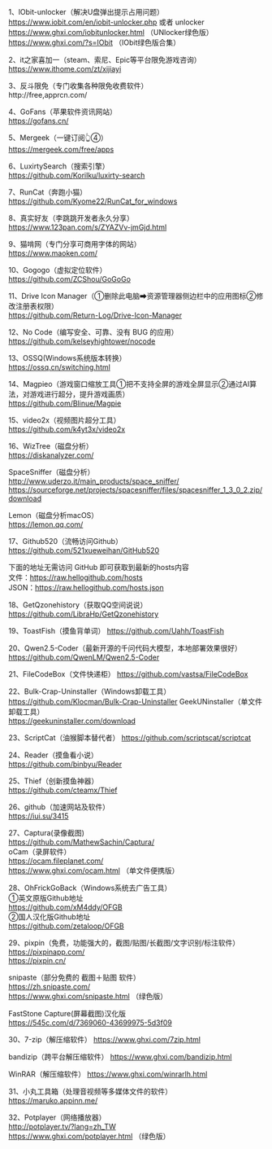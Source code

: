 1、lObit-unlocker（解决U盘弹出提示占用问题）https://www.iobit.com/en/iobit-unlocker.php 或者
unlocker                                       
https://www.ghxi.com/iobitunlocker.html （UNlocker绿色版）                                              
https://www.ghxi.com/?s=IObit （IObit绿色版合集）

2、it之家喜加一（steam、索尼、Epic等平台限免游戏咨询）             
https://www.ithome.com/zt/xijiayi                       
                                                      
3、反斗限免（专门收集各种限免收费软件）                     
http://free,apprcn.com/

4、GoFans（苹果软件资讯网站）                                        
https://gofans.cn/

5、Mergeek（一键订阅👆④）                             
https://mergeek.com/free/apps

6、LuxirtySearch（搜索引擎）                           
https://github.com/Korilku/luxirty-search
                                                    
7、RunCat（奔跑小猫）                                            
https://github.com/Kyome22/RunCat_for_windows
                                                        
8、真实好友（李跳跳开发者永久分享）                       
https://www.123pan.com/s/ZYAZVv-jmGjd.html

9、猫啃网（专门分享可商用字体的网站）                      
https://www.maoken.com/

10、Gogogo（虚拟定位软件）                             
https://github.com/ZCShou/GoGoGo

11、Drive Icon Manager（①删除此电脑➡资源管理器侧边栏中的应用图标②修改注册表权限）                             
https://github.com/Return-Log/Drive-Icon-Manager

12、No Code（编写安全、可靠、没有 BUG 的应用）             
https://github.com/kelseyhightower/nocode

13、OSSQ(Windows系统版本转换）                          
https://ossq.cn/switching.html
                                                       
14、Magpieo（游戏窗口缩放工具①把不支持全屏的游戏全屏显示②通过AI算法，对游戏进行超分，提升游戏画质）                    
https://github.com/Blinue/Magpie
                                                    
15、video2x（视频图片超分工具）                             
https://github.com/k4yt3x/video2x

16、WizTree（磁盘分析）                                                
https://diskanalyzer.com/

SpaceSniffer（磁盘分析）                                          http://www.uderzo.it/main_products/space_sniffer/
https://sourceforge.net/projects/spacesniffer/files/spacesniffer_1_3_0_2.zip/download

Lemon（磁盘分析macOS）                                                  
https://lemon.qq.com/

17、Github520（流畅访问Github）                                                                       https://github.com/521xueweihan/GitHub520

下面的地址无需访问 GitHub 即可获取到最新的hosts内容           
文件：https://raw.hellogithub.com/hosts                                     
JSON：https://raw.hellogithub.com/hosts.json            

18、GetQzonehistory（获取QQ空间说说）                                https://github.com/LibraHp/GetQzonehistory

19、ToastFish（摸鱼背单词）                                         https://github.com/Uahh/ToastFish

20、Qwen2.5-Coder（最新开源的千问代码大模型，本地部署效果很好）                                                                
https://github.com/QwenLM/Qwen2.5-Coder

21、FileCodeBox（文件快递柜）                                     https://github.com/vastsa/FileCodeBox

22、Bulk-Crap-Uninstaller（Windows卸载工具）                  https://github.com/Klocman/Bulk-Crap-Uninstaller
GeekUNinstaller（单文件卸载工具）                         
https://geekuninstaller.com/download

23、ScriptCat（油猴脚本替代者）                                 https://github.com/scriptscat/scriptcat

24、Reader（摸鱼看小说）                                             
https://github.com/binbyu/Reader

25、Thief（创新摸鱼神器）                                          
https://github.com/cteamx/Thief

26、github（加速网站及软件）                                                                   
https://iui.su/3415

27、Captura(录像截图)                                     
https://github.com/MathewSachin/Captura/                        
oCam（录屏软件）                                        
https://ocam.fileplanet.com/                         
https://www.ghxi.com/ocam.html （单文件便携版）        

28、OhFrickGoBack（Windows系统去广告工具）                                 
①英文原版Github地址                                                                 
https://github.com/xM4ddy/OFGB                                            
②国人汉化版Github地址                                           
https://github.com/zetaloop/OFGB                    

29、pixpin（免费，功能强大的，截图/贴图/长截图/文字识别/标注软件）                                         
https://pixpinapp.com/                              
https://pixpin.cn/

snipaste（部分免费的 截图＋贴图 软件）                
https://zh.snipaste.com/                            
https://www.ghxi.com/snipaste.html （绿色版）           

FastStone Capture(屏幕截图)汉化版                             
https://545c.com/d/7369060-43699975-5d3f09

30、7-zip（解压缩软件）
https://www.ghxi.com/7zip.html

bandizip（跨平台解压缩软件）
https://www.ghxi.com/bandizip.html

WinRAR（解压缩软件）
https://www.ghxi.com/winrarlh.html                  

31、小丸工具箱（处理音视频等多媒体文件的软件）              
https://maruko.appinn.me/

32、Potplayer（网络播放器）                             
http://potplayer.tv/?lang=zh_TW                     
https://www.ghxi.com/potplayer.html （绿色版）       





































